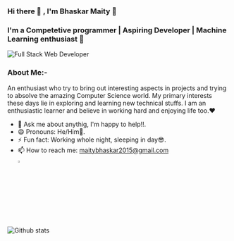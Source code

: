 ### Hi there 👋 , I'm Bhaskar Maity 👤

### I'm a Competetive programmer | Aspiring Developer | Machine Learning enthusiast 🤖

![Full Stack Web Developer](https://media.giphy.com/media/M9kgjEsLG6LMbYC9dl/giphy.gif)

### About Me:-
An enthusiast who try to bring out interesting aspects in projects and trying to absolve the amazing Computer Science world. My primary interests these days lie in exploring and learning new technical stuffs. I am an enthusiastic learner and believe in working hard and enjoying life too.❤

- 💬 Ask me about anythig, I'm happy to help!!.
- 😄 Pronouns: He/Him👦.
- ⚡ Fun fact: Working whole night, sleeping in day😎.
- 📫 How to reach me: maitybhaskar2015@gmail.com <br/>[<img src="https://img.icons8.com/color/48/000000/linkedin.png" width="3.5%"/>](https://www.linkedin.com/in/bhaskar-maity-882653190/)

<!--
<img src="https://github-readme-stats.vercel.app/api?username=Bhaskar-maity&&show_icons=true&title_color=08fdd8&icon_color=bb2acf&text_color=ffffff&bg_color=0a192f" width="100%"/>
**Bhaskar-maity/Bhaskar-maity** is a ✨ _special_ ✨ repository because its `README.md` (this file) appears on your GitHub profile.

Here are some ideas to get you started:

- 🔭 I’m currently working on ...

- 🌱 I’m currently learning ... Reactjs
- 👯 I’m looking to collaborate on ... Programming Community
- 🤔 I’m looking for help with ... Advanced Data Structures
- 💬 Ask me about ... Anything
- 📫 How to reach me: ... 
- 😄 Pronouns: ... Let's Do It !!
- ⚡ Fun fact: ... 
-->

![Github stats](https://github-readme-stats.vercel.app/api?username=shivammaheshwari9837&show_icons=true&cache_seconds=86400) 
